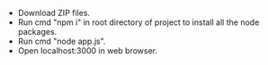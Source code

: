 - Download ZIP files.
- Run cmd "npm i" in root directory of project to install all the node packages.
- Run cmd "node app.js".
- Open localhost:3000 in web browser.
